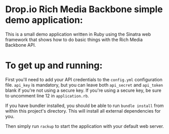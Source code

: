 Drop.io Rich Media Backbone simple demo application:
=====================================================

This is a small demo application written in Ruby using the Sinatra web framework that shows how to do basic things with the Rich Media Backbone API.


To get up and running:
======================
First you'll need to add your API credentials to the `config.yml` configuration file. `api_key` is mandatory, but you can leave both `api_secret` and `api_token` blank if you're not using a secure key. If you're using a secure key, be sure to uncomment line 12 in `application.rb`.

   If you have bundler installed, you should be able to run `bundle install` from within this project's directory.
This will install all external dependencies for you.

Then simply run `rackup` to start the application with your default web server.